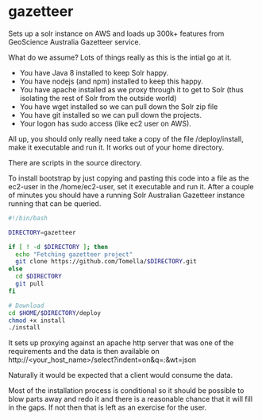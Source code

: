 # gazetteer
Sets up a solr instance on AWS and loads up 300k+ features from GeoScience Australia Gazetteer service.

What do we assume? Lots of things really as this is the intial go at it.
* You have Java 8 installed to keep Solr happy.
* You have nodejs (and npm) installed to keep this happy.
* You have apache installed as we proxy through it to get to Solr (thus isolating the rest of Solr from the outside world)
* You have wget installed so we can pull down the Solr zip file
* You have git installed so we can pull down the projects.
* Your logon has sudo access (like ec2 user on AWS).

All up, you should only really need take a copy of the file /deploy/install, make it executable and run it. It works out of your home directory.

There are scripts in the source directory.

To install bootstrap by just copying and pasting this code into a file as the ec2-user in the /home/ec2-user, set it executable and run it. After a couple of minutes you should have a running Solr Australian Gazetteer instance running that can be queried.
```bash
#!/bin/bash

DIRECTORY=gazetteer

if [ ! -d $DIRECTORY ]; then
  echo "Fetching gazetteer project"
  git clone https://github.com/Tomella/$DIRECTORY.git
else
  cd $DIRECTORY
  git pull
fi

# Download
cd $HOME/$DIRECTORY/deploy
chmod +x install
./install

```
It sets up proxying against an apache http server that was one of the requirements and the data is then available on http://<your_host_name>/select?indent=on&q=*:*&wt=json

Naturally it would be expected that a client would consume the data.

Most of the installation process is conditional so it should be possible to blow parts away and redo it and there is a reasonable chance that it will fill in the gaps.
If not then that is left as an exercise for the user.
